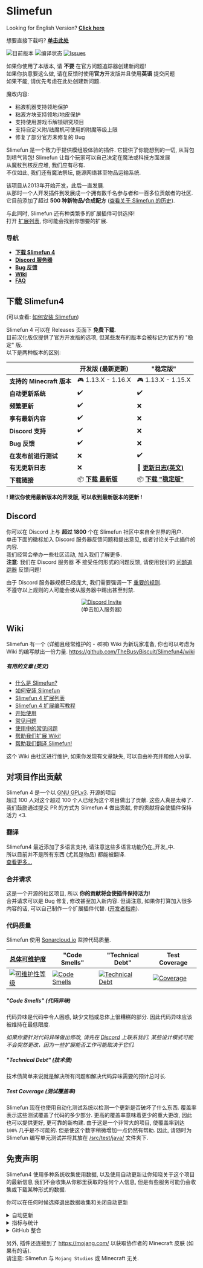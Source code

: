 # Slimefun 
Looking for English Version? [**Click here**](https://github.com/TheBusyBiscuit/Slimefun4/)

想要直接下载吗? [**单击此处**](https://github.com/StarWishsama/Slimefun4/blob/master/README.md#%e4%b8%8b%e8%bd%bd-Slimefun4)

![目前版本](https://img.shields.io/github/v/release/StarWishSama/Slimefun4?include_prereleases)
![编译状态](https://github.com/StarWishsama/Slimefun4/workflows/Java%20CI/badge.svg)
[![Issues](https://img.shields.io/github/issues/StarWishsama/Slimefun4.svg?style=popout)](https://github.com/StarWishsama/Slimefun4/issues)

如果你使用了本版本, 请 **不要** 在官方问题追踪器创建新问题!<br>
如果你执意要这么做, 请在反馈时使用**官方**开发版并且使用**英语** 提交问题<br>
如果不能, 请优先考虑在此处创建新问题.

魔改内容:
* 粘液机器支持领地保护
* 粘液方块支持领地/地皮保护
* 支持使用游戏币解锁研究项目
* 支持自定义附/祛魔机可使用的附魔等级上限
* 修复了部分官方未修复的 Bug

Slimefun 是一个致力于提供模组般体验的插件. 它提供了你能想到的一切, 从背包到喷气背包!
Slimefun 让每个玩家可以自己决定在魔法或科技方面发展<br>
从魔杖到核反应堆, 我们应有尽有.<br>
不仅如此, 我们还有魔法祭坛, 能源网络甚至物品运输系统.

该项目从2013年开始开发，此后一直发展.<br>
从那时一个人开发插件到发展成一个拥有数千名参与者和一百多位贡献者的社区.<br>
它目前添加了超过 **500 种新物品/合成配方** 
([查看关于 Slimefun 的历史](https://github.com/TheBusyBiscuit/Slimefun4/wiki/Slimefun-in-a-nutshell)).

与此同时, Slimefun 还有种类繁多的扩展插件可供选择!<br>
打开 [扩展列表](https://github.com/TheBusyBiscuit/Slimefun4/wiki/Addons), 你可能会找到你想要的扩展.

### 导航
* **[下载 Slimefun 4](#%e4%b8%8b%e8%bd%bd-Slimefun4)**
* **[Discord 服务器](#discord)**
* **[Bug 反馈](https://github.com/StarWishsama/Slimefun4/issues)**
* **[Wiki](https://github.com/TheBusyBiscuit/Slimefun4/wiki)**
* **[FAQ](https://github.com/TheBusyBiscuit/Slimefun4/wiki/FAQ)**

## 下载 Slimefun4
(可以查看: [如何安装 Slimefun](https://github.com/TheBusyBiscuit/Slimefun4/wiki/Installing-Slimefun))

Slimefun 4 可以在 Releases 页面下 **免费下载**.<br>
目前汉化版仅提供了官方开发版的选项, 但某些发布的版本会被标记为官方的 "稳定" 版.<br>
以下是两种版本的区别: 

| | 开发版 (最新更新) | "稳定版" |
| ------------------ | -------- | -------- |
| **支持的 Minecraft 版本** | :video_game: 1.13.X - 1.16.X | :video_game: 1.13.X - 1.15.X |
| **自动更新系统** | :heavy_check_mark: | :heavy_check_mark: |
| **频繁更新** | :heavy_check_mark: | :x: |
| **享有最新内容** | :heavy_check_mark: | :x: |
| **Discord 支持** | :heavy_check_mark: | :x: |
| **Bug 反馈** | :heavy_check_mark: | :x: |
| **在发布前进行测试** | :x: | :heavy_check_mark: |
| **有无更新日志** | :x: | :memo: **[更新日志(英文)](https://github.com/TheBusyBiscuit/Slimefun4/blob/master/CHANGELOG.md)** |
| **下载链接** | :package: **[下载 最新版](https://github.com/StarWishsama/Slimefun4/releases)** | :package: **[下载 "稳定版"](https://github.com/StarWishsama/Slimefun4/releases/latest)** |

**! 建议你使用最新版本的开发版, 可以收到最新版本的更新 !**

## Discord
你可以在 Discord 上与 **超过 1800** 个在 Slimefun 社区中来自全世界的用户.<br>
单击下面的徽标加入 Discord 服务器反馈问题和提出意见, 或者讨论关于此插件的内容.<br>
我们经常会举办一些社区活动, 加入我们了解更多.<br>
**注意**: 我们在 Discord 服务器 **不** 接受任何形式的问题反馈, 请使用我们的 [问题追踪器](https://github.com/StarWishsama/Slimefun4/issues) 反馈问题!

由于 Discord 服务器规模已经庞大, 我们需要强调一下 [重要的规则](https://github.com/TheBusyBiscuit/Slimefun4/wiki/Discord-Rules).<br>
不遵守以上规则的人可能会被从服务器中踢出甚至封禁.

<p align="center">
  <a href="https://discord.gg/fsD4Bkh">
    <img src="https://img.shields.io/discord/565557184348422174?color=7289DA&label=Discord&style=for-the-badge" alt="Discord Invite"/>
  </a><br>
  (单击加入服务器)
</p>

## Wiki
Slimefun 有一个 (详细且经常维护的 - *咳咳*) Wiki 为新玩家准备, 
你也可以考虑为 Wiki 的编写献出一份力量.
https://github.com/TheBusyBiscuit/Slimefun4/wiki

##### 有用的文章 (英文)
* [什么是 Slimefun?](https://github.com/TheBusyBiscuit/Slimefun4/wiki/Slimefun-in-a-nutshell)
* [如何安装 Slimefun](https://github.com/TheBusyBiscuit/Slimefun4/wiki/Installing-Slimefun)
* [Slimefun 4 扩展列表](https://github.com/TheBusyBiscuit/Slimefun4/wiki/Addons)
* [Slimefun 4 扩展编写教程](https://github.com/TheBusyBiscuit/Slimefun4/wiki/Developer-Guide)
* [开始使用](https://github.com/TheBusyBiscuit/Slimefun4/wiki/Getting-Started)
* [常见问题](https://github.com/TheBusyBiscuit/Slimefun4/wiki/FAQ)
* [使用中的常见问题](https://github.com/TheBusyBiscuit/Slimefun4/wiki/Common-Issues)
* [帮助我们扩展 Wiki!](https://github.com/TheBusyBiscuit/Slimefun4/wiki/Expanding-the-Wiki)
* [帮助我们翻译 Slimefun!](https://github.com/TheBusyBiscuit/Slimefun4/wiki/Translating-Slimefun)

这个 Wiki 由社区进行维护, 如果你发现有文章缺失, 可以自由补充并和他人分享.

## 对项目作出贡献
Slimefun 4 是一个以 [GNU GPLv3](https://github.com/TheBusyBiscuit/Slimefun4/blob/master/LICENSE). 开源的项目<br>
超过 100 人对这个超过 100 个人已经为这个项目做出了贡献. 这些人真是太棒了.<br>
我们鼓励通过提交 PR 的方式为 Slimefun 4 做出贡献, 你的贡献将会使插件保持活力 <3.

### 翻译
Slimefun4 最近添加了多语言支持, 请注意这些多语言功能仍在_开发_中.<br>
所以目前并不是所有东西 (尤其是物品) 都能被翻译.<br>
[查看更多...](https://github.com/TheBusyBiscuit/Slimefun4/wiki/Translating-Slimefun)

### 合并请求
这是一个开源的社区项目, 所以 **你的贡献将会使插件保持活力!**<br>
合并请求可以是 Bug 修复, 修改甚至加入新内容. 但请注意, 如果你打算加入很多内容的话, 可以自己制作一个扩展插件代替.
([开发者指南](https://github.com/TheBusyBiscuit/Slimefun4/wiki/Developer-Guide)).

### 代码质量
Slimefun 使用 [Sonarcloud.io](https://sonarcloud.io/dashboard?id=TheBusyBiscuit_Slimefun4) 监控代码质量.

| [总体可维护度](https://sonarcloud.io/documentation/user-guide/metric-definitions/#maintainability) | "Code Smells" | "Technical Debt" | Test Coverage |
| ---- | ---- | ---- | ---- |
| [![可维护性等级](https://sonarcloud.io/api/project_badges/measure?project=TheBusyBiscuit_Slimefun4&metric=sqale_rating)](https://sonarcloud.io/dashboard?id=TheBusyBiscuit_Slimefun4) | [![Code Smells](https://sonarcloud.io/api/project_badges/measure?project=TheBusyBiscuit_Slimefun4&metric=code_smells)](https://sonarcloud.io/dashboard?id=TheBusyBiscuit_Slimefun4) | [![Technical Debt](https://sonarcloud.io/api/project_badges/measure?project=TheBusyBiscuit_Slimefun4&metric=sqale_index)](https://sonarcloud.io/dashboard?id=TheBusyBiscuit_Slimefun4) | [![Coverage](https://sonarcloud.io/api/project_badges/measure?project=TheBusyBiscuit_Slimefun4&metric=coverage)](https://sonarcloud.io/dashboard?id=TheBusyBiscuit_Slimefun4) |

##### "Code Smells" (代码异味)
代码异味是代码中令人困惑, 缺少文档或总体上很糟糕的部分. 因此代码异味应该被维持在最低限度.

_如果你要针对代码异味做出修改, 请先在 [Discord](#discord) 上联系我们. 某些设计模式可能不会突然更改，因为一些扩展能否工作可能取决于它们._

##### "Technical Debt" (技术债)
技术债简单来说就是解决所有问题和解决代码异味需要的预计总时长.

##### Test Coverage (测试覆盖率)
Slimefun 现在也使用自动化测试系统以检测一个更新是否破坏了什么东西. 覆盖率表示这些测试覆盖了代码的多少部分. 更高的覆盖率意味着更少的重大更改, 因此也可以提供更好, 更可靠的新构建.
由于这是一个非常大的项目, 使覆盖率到达 `100%` 几乎是不可能的. 但是使这个数字稍微增加一点仍然有帮助. 因此, 请随时为 Slimefun 编写单元测试并将其放在 [/src/test/java/](https://github.com/TheBusyBiscuit/Slimefun4/tree/master/src/test/java) 文件夹下.

## 免责声明
Slimefun4 使用多种系统收集使用数据, 以及使用自动更新让你知晓关于这个项目的最新信息
我们不会收集从你那里获取的任何个人信息, 但是有些服务可能仍会收集或下载某种形式的数据.

你可以在任何时候选择退出数据收集和关闭自动更新

<details>
  <summary>自动更新</summary>
  
Slimefun4 汉化版 使用 Github API 以检测和下载更新.<br>
这一功能被默认启用, 但你可以在 `/plugins/Slimefun/config.yml` 里选择关闭.<br>
我们强烈推荐你使用自动更新, 以确保你能获得最新功能/修复的更新.
</details>

<details>
  <summary>指标与统计</summary>
  
Slimefun4 使用 [bStats](https://bstats.org/plugin/bukkit/Slimefun/4574) 收集关于插件的匿名信息.<br>
这些仅是为了统计目的, 因为我们对服务器/玩家如何使用插件感到兴趣.<br>
所有公开的数据均为匿名且已被汇总, 我们绝对无法看到单个服务器或玩家的信息.<br>
所有收集的数据均可公开访问: https://bstats.org/plugin/bukkit/Slimefun/4574

你也可以在 `/plugins/bStats/config.yml` 下关闭数据收集.<br>
了解更多请查看 [bStats 隐私政策](https://bstats.org/privacy-policy)
</details>

<details>
  <summary>GitHub 整合</summary>
  
最近, Slimefun4 连接到了 https://api.github.com/ 以收集关于此开源项目的数据.<br>
你的 Minecraft 服务器信息不会被发送到 Github.

这些信息包括但不限于
* 协作者列表, TA 们的用户名和个人主页链接 (来自仓库 `TheBusyBiscuit/Slimefun4`, `Slimefun/Slimefun-Wiki` 和 `Slimefun/Resourcepack`)
* 仓库中开启的问题的数量
* 仓库中待定合并请求的数量
* 仓库的小星星数量
* 仓库的分支数量
* 仓库的代码大小
* 仓库中代码上次提交的日期
</details>

另外, 插件还连接到了 https://mojang.com/ 以获取协作者的 Minecraft 皮肤 (如果有的话).<br>
请注意: Slimefun 与 `Mojang Studios` 或 Minecraft 无关.
